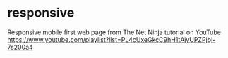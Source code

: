 # responsive
Responsive mobile first web page from The Net Ninja tutorial on YouTube https://www.youtube.com/playlist?list=PL4cUxeGkcC9hH1tAjyUPZPjbj-7s200a4
